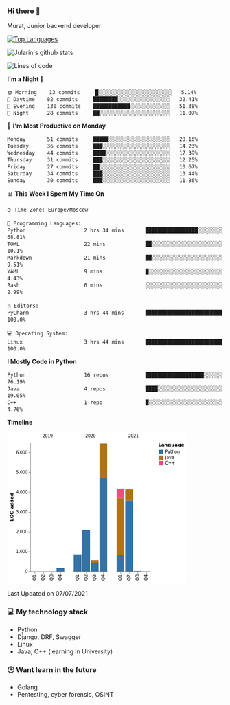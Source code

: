 ### Hi there 👋

Murat, Junior backend developer

[![Top Languages](https://github-readme-stats.vercel.app/api/top-langs/?username=Jularin&layout=compact)]()

![Jularin's github stats](https://github-readme-stats.vercel.app/api?username=Jularin&show_icons=true&include_all_commits=true&count_private=true)

<!--START_SECTION:waka-->
![Lines of code](https://img.shields.io/badge/From%20Hello%20World%20I%27ve%20Written-18469%20lines%20of%20code-blue)

**I'm a Night 🦉** 

```text
🌞 Morning    13 commits     █░░░░░░░░░░░░░░░░░░░░░░░░   5.14% 
🌆 Daytime    82 commits     ████████░░░░░░░░░░░░░░░░░   32.41% 
🌃 Evening    130 commits    ████████████░░░░░░░░░░░░░   51.38% 
🌙 Night      28 commits     ██░░░░░░░░░░░░░░░░░░░░░░░   11.07%

```
📅 **I'm Most Productive on Monday** 

```text
Monday       51 commits     █████░░░░░░░░░░░░░░░░░░░░   20.16% 
Tuesday      36 commits     ███░░░░░░░░░░░░░░░░░░░░░░   14.23% 
Wednesday    44 commits     ████░░░░░░░░░░░░░░░░░░░░░   17.39% 
Thursday     31 commits     ███░░░░░░░░░░░░░░░░░░░░░░   12.25% 
Friday       27 commits     ██░░░░░░░░░░░░░░░░░░░░░░░   10.67% 
Saturday     34 commits     ███░░░░░░░░░░░░░░░░░░░░░░   13.44% 
Sunday       30 commits     ███░░░░░░░░░░░░░░░░░░░░░░   11.86%

```


📊 **This Week I Spent My Time On** 

```text
⌚︎ Time Zone: Europe/Moscow

💬 Programming Languages: 
Python                   2 hrs 34 mins       █████████████████░░░░░░░░   68.81% 
TOML                     22 mins             ██░░░░░░░░░░░░░░░░░░░░░░░   10.1% 
Markdown                 21 mins             ██░░░░░░░░░░░░░░░░░░░░░░░   9.51% 
YAML                     9 mins              █░░░░░░░░░░░░░░░░░░░░░░░░   4.43% 
Bash                     6 mins              ░░░░░░░░░░░░░░░░░░░░░░░░░   2.99%

🔥 Editors: 
PyCharm                  3 hrs 44 mins       █████████████████████████   100.0%

💻 Operating System: 
Linux                    3 hrs 44 mins       █████████████████████████   100.0%

```

**I Mostly Code in Python** 

```text
Python                   16 repos            ███████████████████░░░░░░   76.19% 
Java                     4 repos             ████░░░░░░░░░░░░░░░░░░░░░   19.05% 
C++                      1 repo              █░░░░░░░░░░░░░░░░░░░░░░░░   4.76%

```


**Timeline**

![Chart not found](https://raw.githubusercontent.com/Jularin/Jularin/main/charts/bar_graph.png) 


 Last Updated on 07/07/2021
<!--END_SECTION:waka-->

### 💻 My technology stack
 - Python
 - Django, DRF, Swagger
 - Linux 
 - Java, C++ (learning in University)

### 🕒 Want learn in the future
 - Golang
 - Pentesting, cyber forensic, OSINT
